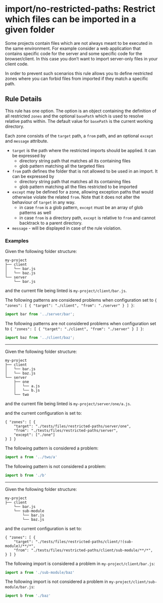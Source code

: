 # import/no-restricted-paths: Restrict which files can be imported in a given folder

Some projects contain files which are not always meant to be executed in the same environment.
For example consider a web application that contains specific code for the server and some specific code for the browser/client. In this case you don’t want to import server-only files in your client code.

In order to prevent such scenarios this rule allows you to define restricted zones where you can forbid files from imported if they match a specific path.

## Rule Details

This rule has one option. The option is an object containing the definition of all restricted `zones` and the optional `basePath` which is used to resolve relative paths within.
The default value for `basePath` is the current working directory.

Each zone consists of the `target` path, a `from` path, and an optional `except` and `message` attribute.
- `target` is the path where the restricted imports should be applied. It can be expressed by
    - directory string path that matches all its containing files
    - glob pattern matching all the targeted files
- `from` path defines the folder that is not allowed to be used in an import.  It can be expressed by
    - directory string path that matches all its containing files
    - glob pattern matching all the files restricted to be imported
- `except` may be defined for a zone, allowing exception paths that would otherwise violate the related `from`. Note that it does not alter the behaviour of `target` in any way.
    - in case `from` is a glob pattern, `except` must be an array of glob patterns as well
    - in case `from` is a directory path, `except` is relative to `from` and cannot backtrack to a parent directory.
- `message` - will be displayed in case of the rule violation.

### Examples

Given the following folder structure:

```
my-project
├── client
│   └── bar.js
│   └── baz.js
└── server
    └── bar.js
```

and the current file being linted is `my-project/client/bar.js`.

The following patterns are considered problems when configuration set to `{ "zones": [ { "target": "./client", "from": "./server" } ] }`:

```js
import bar from '../server/bar';
```

The following patterns are not considered problems when configuration set to `{ "zones": [ { "target": "./client", "from": "./server" } ] }`:

```js
import baz from '../client/baz';
```

---------------

Given the following folder structure:

```
my-project
├── client
│   └── bar.js
│   └── baz.js
└── server
    ├── one
    │   └── a.js
    │   └── b.js
    └── two
```

and the current file being linted is `my-project/server/one/a.js`.

and the current configuration is set to:

```
{ "zones": [ {
    "target": "./tests/files/restricted-paths/server/one",
    "from": "./tests/files/restricted-paths/server",
    "except": ["./one"]
} ] }
```

The following pattern is considered a problem:

```js
import a from '../two/a'
```

The following pattern is not considered a problem:

```js
import b from './b'

```

---------------

Given the following folder structure:

```
my-project
├── client
    └── bar.js
    └── sub-module
        └── bar.js
        └── baz.js

```

and the current configuration is set to:

```
{ "zones": [ {
    "target": "./tests/files/restricted-paths/client/!(sub-module)/**/*",
    "from": "./tests/files/restricted-paths/client/sub-module/**/*",
} ] }
```

The following import is considered a problem in `my-project/client/bar.js`:

```js
import a from './sub-module/baz'
```

The following import is not considered a problem in `my-project/client/sub-module/bar.js`:

```js
import b from './baz'
```
